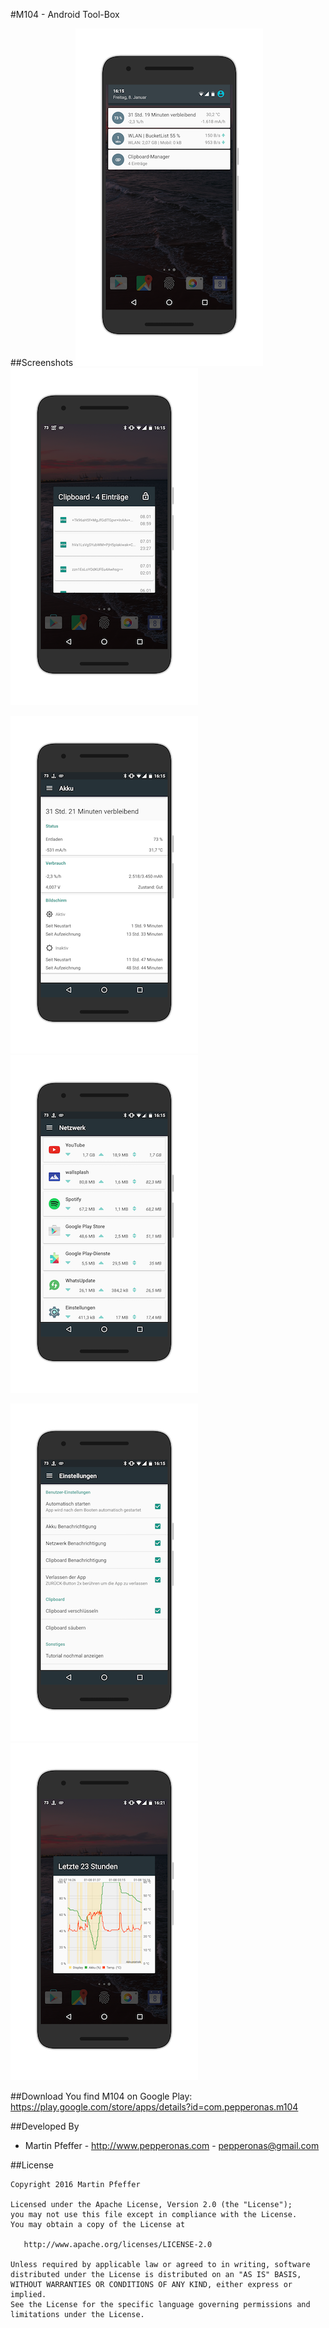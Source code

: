 #M104 - Android Tool-Box


##Screenshots
![Screenshot](https://github.com/pepperonas/M104/blob/master/art/pic01.png "pic01")
![Screenshot](https://github.com/pepperonas/M104/blob/master/art/pic02.png "pic02")

![Screenshot](https://github.com/pepperonas/M104/blob/master/art/pic03.png "pic03")
![Screenshot](https://github.com/pepperonas/M104/blob/master/art/pic04.png "pic04")

![Screenshot](https://github.com/pepperonas/M104/blob/master/art/pic05.png "pic05")
![Screenshot](https://github.com/pepperonas/M104/blob/master/art/pic06.png "pic06")


##Download
You find M104 on Google Play: https://play.google.com/store/apps/details?id=com.pepperonas.m104


##Developed By

* Martin Pfeffer - http://www.pepperonas.com - <pepperonas@gmail.com>


##License

    Copyright 2016 Martin Pfeffer

    Licensed under the Apache License, Version 2.0 (the "License");
    you may not use this file except in compliance with the License.
    You may obtain a copy of the License at

       http://www.apache.org/licenses/LICENSE-2.0

    Unless required by applicable law or agreed to in writing, software
    distributed under the License is distributed on an "AS IS" BASIS,
    WITHOUT WARRANTIES OR CONDITIONS OF ANY KIND, either express or implied.
    See the License for the specific language governing permissions and
    limitations under the License.

